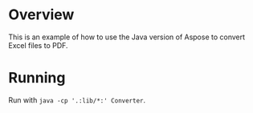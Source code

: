 # Overview

This is an example of how to use the Java version of Aspose to convert Excel files to PDF.

# Running

Run with `java -cp '.:lib/*:' Converter`.